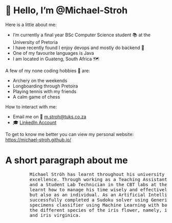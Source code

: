 # 👋 Hello, I’m @Michael-Stroh

Here is a little about me:
- I’m currently a final year BSc Computer Science student :books: at the University of Pretoria
- I have recently found I enjoy devops and mostly do backend :ghost:
- One of my favourite languages is Java
- I am located in Guateng, South Africa :world_map:

A few of my none coding hobbies :bowling: are:
- Archery on the weekends
- Longboarding through Pretoira
- Playing tennis with my friends
- A calm game of chess

How to interact with me:
- Email me on :email: m.stroh@tuks.co.za
- :mortar_board: <a href="https://www.linkedin.com/in/stroh-michael"> LinkedIn Account </a>


To get to know me better you can view my personal website: https://michael-stroh.github.io/


# A short paragraph about me
<pre>
         Michael Ströh has learnt throughout his university career that perseverance leads to
         excellence. Through working as a Teaching Assistant for COS 212 (Data Structures)
         and a Student Lab Technician in the CBT labs at the University Of Pretoria he has
         learnt how to manage his time wisely and effectively communicate not only as a team
         but also as an individual. As an Artificial Intelligence project Michael Ströh 
         successfully completed a Sudoku solver using Generic Algorithms and a flower 
         specimens classifier using Machine Learning with back propagation to identify 
         the different species of the iris flower, namely, iris setosa, iris versicolour 
         and iris virginica.
</pre>

<!---
Michael-Stroh/Michael-Stroh is a ✨ special ✨ repository because its `README.md` (this file) appears on your GitHub profile.
You can click the Preview link to take a look at your changes.
--->
